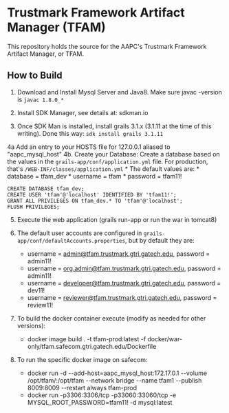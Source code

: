 # Trustmark Framework Artifact Manager (TFAM)
This repository holds the source for the AAPC's Trustmark Framework Artifact Manager, or TFAM.

## How to Build

1. Download and Install Mysql Server and Java8.  Make sure javac -version is `javac 1.8.0_*`

2. Install SDK Manager, see details at: sdkman.io

3. Once SDK Man is installed, install grails 3.1.x (3.1.11 at the time of this writing).  Done this way: `sdk install grails 3.1.11`

4a  Add an entry to your HOSTS file for 127.0.0.1 aliased to "aapc_mysql_host"
4b. Create your Database: Create a database based on the values in the `grails-app/conf/application.yml` file.  For production, that's `/WEB-INF/classes/application.yml`
    * The default values are: 
        * database = tfam_dev 
        * username = tfam 
        * password = tfam11!

```
CREATE DATABASE tfam_dev;
CREATE USER 'tfam'@'localhost' IDENTIFIED BY 'tfam11!';
GRANT ALL PRIVILEGES ON tfam_dev.* TO 'tfam'@'localhost';
FLUSH PRIVILEGES;
```

5. Execute the web application (grails run-app or run the war in tomcat8)

6. The default user accounts are configured in `grails-app/conf/defaultAccounts.properties`, but by default they are:
    * username = admin@tfam.trustmark.gtri.gatech.edu, password = admin11!
    * username = org.admin@tfam.trustmark.gtri.gatech.edu, password = admin11!
    * username = developer@tfam.trustmark.gtri.gatech.edu, password = dev11!
    * username = reviewer@tfam.trustmark.gtri.gatech.edu, password = review11!

7. To build the docker container execute (modify as needed for other versions):
   * docker image build . -t tfam-prod:latest -f docker/war-only/tfam.safecom.gtri.gatech.edu/Dockerfile

8. To run the specific docker image on safecom: 
   * docker run -d --add-host=aapc_mysql_host:172.17.0.1 --volume /opt/tfam/:/opt/tfam --network bridge --name tfam1 --publish 8009:8009 --restart always tfam-prod
   * docker run -p3306:3306/tcp -p33060:33060/tcp -e MYSQL_ROOT_PASSWORD=tfam11! -d mysql:latest


